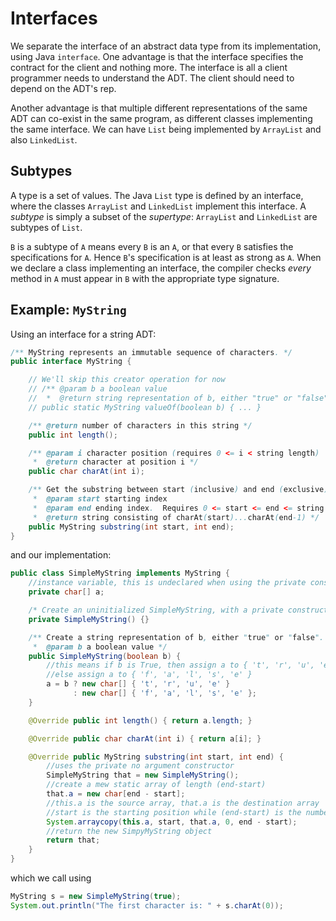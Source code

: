 # Interfaces

We separate the interface of an abstract data type from its implementation, using Java `interface`. One advantage is that the interface specifies the contract for the client and nothing more. The interface is all a client programmer needs to understand the ADT. The client should need to depend on the ADT's rep.

Another advantage is that multiple different representations of the same ADT can co-exist in the same program, as different classes implementing the same interface. We can have `List` being implemented by `ArrayList` and also `LinkedList`.

## Subtypes

A type is a set of values. The Java `List` type is defined by an interface, where the classes `ArrayList` and `LinkedList` implement this interface. A *subtype* is simply a subset of the *supertype*: `ArrayList` and `LinkedList` are subtypes of `List`.

`B` is a subtype of `A` means every `B` is an `A`, or that every `B` satisfies the specifications for `A`. Hence `B`'s specification is at least as strong as `A`. When we declare a class implementing an interface, the compiler checks *every* method in `A` must appear in `B` with the appropriate type signature.

## Example: `MyString`

Using an interface for a string ADT:
```java
/** MyString represents an immutable sequence of characters. */
public interface MyString { 

    // We'll skip this creator operation for now
    // /** @param b a boolean value
    //  *  @return string representation of b, either "true" or "false" */
    // public static MyString valueOf(boolean b) { ... }

    /** @return number of characters in this string */
    public int length();

    /** @param i character position (requires 0 <= i < string length)
     *  @return character at position i */
    public char charAt(int i);

    /** Get the substring between start (inclusive) and end (exclusive).
     *  @param start starting index
     *  @param end ending index.  Requires 0 <= start <= end <= string length.
     *  @return string consisting of charAt(start)...charAt(end-1) */
    public MyString substring(int start, int end);
}
```
and our implementation:
```java
public class SimpleMyString implements MyString {
    //instance variable, this is undeclared when using the private constructor
    private char[] a;

    /* Create an uninitialized SimpleMyString, with a private constructor */
    private SimpleMyString() {}

    /** Create a string representation of b, either "true" or "false".
     *  @param b a boolean value */
    public SimpleMyString(boolean b) {
        //this means if b is True, then assign a to { 't', 'r', 'u', 'e' },
        //else assign a to { 'f', 'a', 'l', 's', 'e' }
        a = b ? new char[] { 't', 'r', 'u', 'e' } 
              : new char[] { 'f', 'a', 'l', 's', 'e' };
    }

    @Override public int length() { return a.length; }

    @Override public char charAt(int i) { return a[i]; }

    @Override public MyString substring(int start, int end) {
        //uses the private no argument constructor
        SimpleMyString that = new SimpleMyString();
        //create a mew static array of length (end-start)
        that.a = new char[end - start];
        //this.a is the source array, that.a is the destination array
        //start is the starting position while (end-start) is the number of elems to copy
        System.arraycopy(this.a, start, that.a, 0, end - start);
        //return the new SimpyMyString object
        return that;
    }
}
```
which we call using
```java
MyString s = new SimpleMyString(true);
System.out.println("The first character is: " + s.charAt(0));
```




